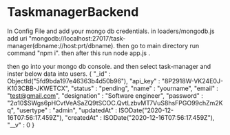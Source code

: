 # TaskmanagerBackend


In Config File and add your mongo db credentials. in loaders/mongodb.js add uri "mongodb://localhost:27017/task-manager(dbname://host:prt/dbname).
then go to main directory run command "npm i". then after this run node app.js .

then go into your mongo db console. and then select task-manager and inster below data into users.
{
    "_id" : ObjectId("5fd9bda197e46363b4d50b96"),
    "api_key" : "8P2918W-VK24E0J-K103CBB-JKWETCX",
    "status" : "pending",
    "name" : "yourname",
    "email" : "test@gmail.com",
    "designation" : "Software engineer",
    "password" : "$2a$10$SWgs6pHCvtVeASaZQ9tSCOC.QvtLzbvMT7VuS8hsFPGO99chZm2Kq",
    "usertype" : "admin",
    "updatedAt" : ISODate("2020-12-16T07:56:17.459Z"),
    "createdAt" : ISODate("2020-12-16T07:56:17.459Z"),
    "__v" : 0
}
